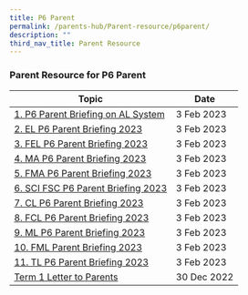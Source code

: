 ```yaml
---
title: P6 Parent
permalink: /parents-hub/Parent-resource/p6parent/
description: ""
third_nav_title: Parent Resource
---
```

### Parent Resource for P6 Parent


| **Topic** | **Date**
| -------- | -------- 
| [1. P6 Parent Briefing on AL System](/files/Parent_Hub/2023_P6/P6%20Parent%20Briefing%20on%20AL%20System.pdf)     | 3 Feb 2023
| [2. EL P6 Parent Briefing 2023](/files/Parent_Hub/2023_P6/EL%20P6%20Parent%20Briefing%202023.pdf)     | 3 Feb 2023
| [3. FEL P6 Parent Briefing 2023](/files/Parent_Hub/2023_P6/FEL%20P6%20Parent%20Briefing%202023.pdf)     | 3 Feb 2023
| [4. MA P6 Parent Briefing 2023](/files/Parent_Hub/2023_P6/MA%20P6%20Parent%20Briefing%202023.pdf)     | 3 Feb 2023
| [5. FMA P6 Parent Briefing 2023](/files/Parent_Hub/2023_P6/FMA%20P6%20Parent%20Briefing%202023.pdf)     | 3 Feb 2023
| [6. SCI FSC P6 Parent Briefing 2023](/files/Parent_Hub/2023_P6/SCI%20FSC%20P6%20Parent%20Briefing%202023.pdf)     | 3 Feb 2023
| [7. CL P6 Parent Briefing 2023](/files/Parent_Hub/2023_P6/CL%20P6%20Parent%20Briefing%202023.pdf) | 3 Feb 2023
| [8. FCL P6 Parent Briefing 2023](/files/Parent_Hub/2023_P6/FCL%20P6%20Parent%20Briefing%202023.pdf) | 3 Feb 2023
| [9. ML P6 Parent Briefing 2023](/files/Parent_Hub/2023_P6/ML%20P6%20Parent%20Briefing%202023.pdf) | 3 Feb 2023
| [10. FML Parent Briefing 2023](/files/Parent_Hub/2023_P6/FML%20Parent%20Briefing%202023.pdf) | 3 Feb 2023
| [11. TL P6 Parent Briefing 2023](/files/Parent_Hub/2023_P6/TL%20P6%20Parent%20Briefing%202023.pdf) | 3 Feb 2023
| [Term 1 Letter to Parents](/files/Parent_Hub/2023_TERM_1_COE_Website.pdf) | 30 Dec 2022 |